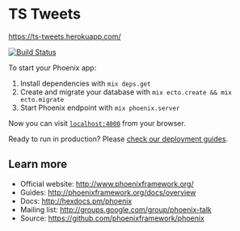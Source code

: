 # TS Tweets

https://ts-tweets.herokuapp.com/

[![Build Status](https://semaphoreci.com/api/v1/projects/ea4bd92a-30c5-4ac7-b817-f659e60d7110/636176/badge.svg)](https://semaphoreci.com/adamzaninovich/ts-tweets)

To start your Phoenix app:

  1. Install dependencies with `mix deps.get`
  2. Create and migrate your database with `mix ecto.create && mix ecto.migrate`
  3. Start Phoenix endpoint with `mix phoenix.server`

Now you can visit [`localhost:4000`](http://localhost:4000) from your browser.

Ready to run in production? Please [check our deployment guides](http://www.phoenixframework.org/docs/deployment).

## Learn more

  * Official website: http://www.phoenixframework.org/
  * Guides: http://phoenixframework.org/docs/overview
  * Docs: http://hexdocs.pm/phoenix
  * Mailing list: http://groups.google.com/group/phoenix-talk
  * Source: https://github.com/phoenixframework/phoenix
